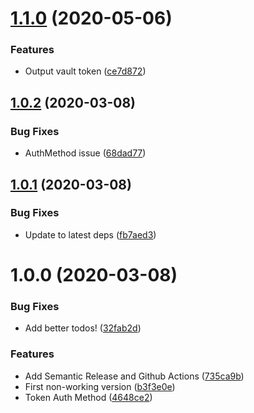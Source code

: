 # [1.1.0](https://github.com/bjerkio/vault-action/compare/v1.0.2...v1.1.0) (2020-05-06)


### Features

* Output vault token ([ce7d872](https://github.com/bjerkio/vault-action/commit/ce7d872dc6f76ffac1df91a93a38e50d85163cc3))

## [1.0.2](https://github.com/bjerkio/vault-action/compare/v1.0.1...v1.0.2) (2020-03-08)


### Bug Fixes

* AuthMethod issue ([68dad77](https://github.com/bjerkio/vault-action/commit/68dad77fe7f265143fbb245dd123493b91d6adad))

## [1.0.1](https://github.com/bjerkio/vault-action/compare/v1.0.0...v1.0.1) (2020-03-08)


### Bug Fixes

* Update to latest deps ([fb7aed3](https://github.com/bjerkio/vault-action/commit/fb7aed389e112bcadb08bbdb43db54be99437ab1))

# 1.0.0 (2020-03-08)


### Bug Fixes

* Add better todos! ([32fab2d](https://github.com/bjerkio/vault-action/commit/32fab2dbf037c0bcfd0fce5a280f5e78efcb7774))


### Features

* Add Semantic Release and Github Actions ([735ca9b](https://github.com/bjerkio/vault-action/commit/735ca9b55508e2bd990a7fb26ca60cfa9602e6b8))
* First non-working version ([b3f3e0e](https://github.com/bjerkio/vault-action/commit/b3f3e0e79120e4defac54102259408f83c82ab46))
* Token Auth Method ([4648ce2](https://github.com/bjerkio/vault-action/commit/4648ce26b9e56eea334a664103cba79fffd2e301))
